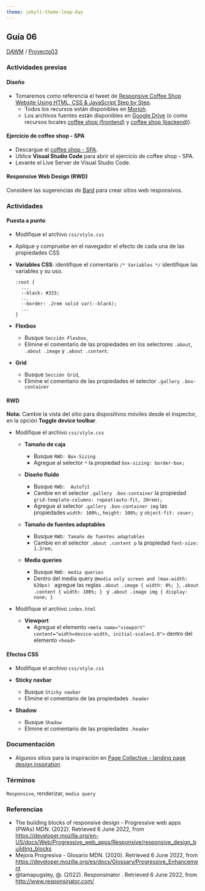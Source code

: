 ```yaml
---
theme: jekyll-theme-leap-day
---
```


## Guía 06

[DAWM](/DAWM/) / [Proyecto03](/DAWM/proyectos/2023/proyecto03)

### Actividades previas

#### Diseño

* Tomaremos como referencia el tweet de [Responsive Coffee Shop Website Using HTML, CSS & JavaScript Step by Step](https://twitter.com/html5css3_dv/status/1653790577736163332).
	* Todos los recursos están disponibles en [Morioh](https://morioh.com/p/9adc575f5540?f=5c21fb01c16e2556b555ab32).
	* Los archivos fuentes están disponibles en [Google Drive](https://drive.google.com/drive/folders/1Soldgrkfgo6eSX7FnNRGQud1ytIQF5Dc) (o como recursos locales [coffee shop (frontend)](recursos/coffeeshop(frontend).zip) y [coffee shop (backend)](recursos/coffeeshop(backend).zip)).

#### Ejercicio de coffee shop - SPA

* Descargue el [coffee shop - SPA](ejercicios/coffeeshop-SPA.zip).
* Utilice **Visual Studio Code** para abrir el ejercicio de coffee shop - SPA.
* Levante el Live Server de Visual Studio Code.

#### Responsive Web Design (RWD)

Considere las sugerencias de [Bard](bard/guia06-bard01.pdf) para crear sitios web responsivos.

### Actividades

#### Puesta a punto

* Modifique el archivo `css/style.css`
* Aplique y compruebe en el navegador el efecto de cada una de las propiedades CSS
* **Variables CSS**: identifique el comentario `/* Variables */` identifique las variables y su uso.
  
  ```
  :root {
    ...
    --black: #333;
    ...
    --border: .2rem solid var(--black);
    ...
  }
  ```
* **Flexbox** 
	* Busque `Sección Flexbox`, 
	* Elimine el comentario de las propiedades en los selectores `.about`, `.about .image` y `.about .content`.

* **Grid**
	* Busque `Sección Grid`, 
	* Elimine el comentario de las propiedades el selector `.gallery .box-container`

#### RWD

**Nota:** Cambie la vista del sitio para dispositivos móviles desde el inspector, en la opción **Toggle device toolbar**.

* Modifique el archivo `css/style.css`

	* **Tamaño de caja**
		* Busque `RWD: Box-Sizing` 
		* Agregue al selector `*` la propiedad `box-sizing: border-box;`

	* **Diseño fluído**
		* Busque `RWD:  Autofit`
		* Cambie en el selector `.gallery .box-container` la propiedad `grid-template-columns: repeat(auto-fit, 20rem);`
		* Agregue al selector `.gallery .box-container img` las propiedades `width: 100%;`, `height: 100%;` y `object-fit: cover;`

	* **Tamaño de fuentes adaptables**
		* Busque `RWD: Tamaño de fuentes adaptables`
		* Cambie en el selector `.about .content p` la propiedad `font-size: 1.2rem;`

	* **Media queries**
		* Busque `RWD: media queries`
		* Dentro del media query `@media only screen and (max-width: 620px) ` agregue las reglas `.about .image { width: 0%; }`, `.about .content { width: 100%; } ` y `.about .image img { display: none; }`


* Modifique el archivo `index.html`
  
	* **Viewport**
		* Agregue el elemento `<meta name="viewport" content="width=device-width, initial-scale=1.0">` dentro del elemento `<head>`

#### Efectos CSS

* Modifique el archivo `css/style.css`
* **Sticky navbar**
	* Busque `Sticky navbar`
	* Elimine el comentario de las propiedades `.header` 

* **Shadow**
	* Busque `Shadow`
	* Elimine el comentario de las propiedades `.header` 


### Documentación

* Algunos sitios para la inspiración en [Page Collective - landing page design inspiration](https://pagecollective.com/)

### Términos

`Responsive`, renderizar, `media query`

### Referencias

* The building blocks of responsive design - Progressive web apps (PWAs)  MDN. (2022). Retrieved 6 June 2022, from https://developer.mozilla.org/en-US/docs/Web/Progressive_web_apps/Responsive/responsive_design_building_blocks
* Mejora Progresiva - Glosario MDN. (2020). Retrieved 6 June 2022, from https://developer.mozilla.org/es/docs/Glossary/Progressive_Enhancement
* @tamapugsley, @. (2022). Responsinator . Retrieved 6 June 2022, from http://www.responsinator.com/